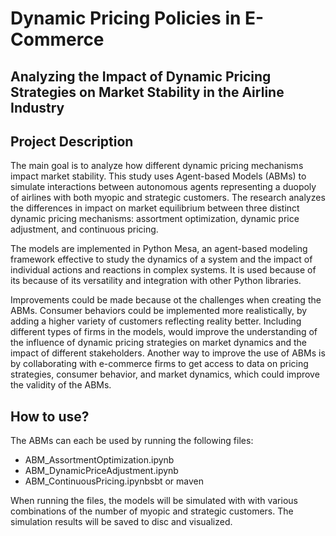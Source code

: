 # Dynamic Pricing Policies in E-Commerce
## Analyzing the Impact of Dynamic Pricing Strategies on Market Stability in the Airline Industry


## Project Description
The main goal is to
analyze how different dynamic pricing mechanisms impact market stability. This study
uses Agent-based Models (ABMs) to simulate interactions between autonomous agents
representing a duopoly of airlines with both myopic and strategic customers. The research analyzes the differences in impact on market equilibrium between three distinct
dynamic pricing mechanisms: assortment optimization, dynamic price adjustment, and
continuous pricing. 

The models are implemented in Python Mesa, an agent-based modeling framework effective to study the dynamics of a system and the impact of individual actions
and reactions in complex systems. It is used because of its because of its versatility and integration with other Python libraries.

Improvements could be made because ot the challenges when creating the ABMs. Consumer behaviors
could be implemented more realistically, by adding a higher variety of customers reflecting reality better. Including different types of firms in the models, would improve
the understanding of the influence of dynamic pricing strategies on market dynamics
and the impact of different stakeholders. Another way to improve the use of ABMs is
by collaborating with e-commerce firms to get access to data on pricing strategies, consumer behavior, and market dynamics, which could improve the validity of the ABMs.


## How to use?
The ABMs can each be used by running the following files:
* ABM_AssortmentOptimization.ipynb
* ABM_DynamicPriceAdjustment.ipynb
* ABM_ContinuousPricing.ipynbsbt or maven

When running the files, the models will be simulated with with various combinations of the number of myopic and strategic customers. The simulation results will be saved to disc and visualized.

